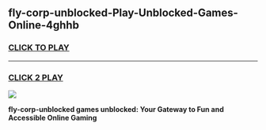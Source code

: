 
## fly-corp-unblocked-Play-Unblocked-Games-Online-4ghhb
<h3>
<a href="https://premium76.site?title=fly-corp-unblocked&ref=25A">CLICK TO PLAY</a></h3>
<hr>

<h3>
<a href="https://premium76.site?title=fly-corp-unblocked&ref=25A">CLICK 2 PLAY</a>
  
</h3>

<a href="https://premium76.site?title=fly-corp-unblocked&ref=25A"><img src="https://clearcache.store/games.png"></a>


**fly-corp-unblocked games unblocked: Your Gateway to Fun and Accessible Online Gaming**
